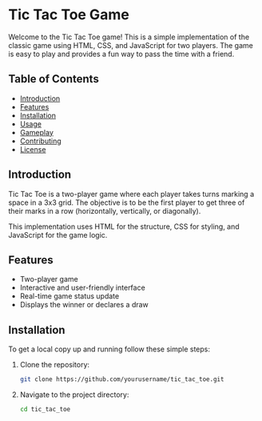 # Tic Tac Toe Game

Welcome to the Tic Tac Toe game! This is a simple implementation of the classic game using HTML, CSS, and JavaScript for two players. The game is easy to play and provides a fun way to pass the time with a friend.

## Table of Contents
- [Introduction](#introduction)
- [Features](#features)
- [Installation](#installation)
- [Usage](#usage)
- [Gameplay](#gameplay)
- [Contributing](#contributing)
- [License](#license)

## Introduction

Tic Tac Toe is a two-player game where each player takes turns marking a space in a 3x3 grid. The objective is to be the first player to get three of their marks in a row (horizontally, vertically, or diagonally).

This implementation uses HTML for the structure, CSS for styling, and JavaScript for the game logic.

## Features

- Two-player game
- Interactive and user-friendly interface
- Real-time game status update
- Displays the winner or declares a draw

## Installation

To get a local copy up and running follow these simple steps:

1. Clone the repository:
   ```sh
   git clone https://github.com/yourusername/tic_tac_toe.git
   ```
2. Navigate to the project directory:
   ```sh
   cd tic_tac_toe
   ```
